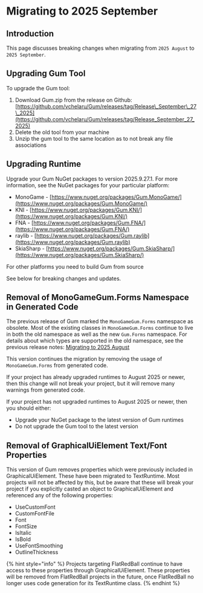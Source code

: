 # Migrating to 2025 September

## Introduction

This page discusses breaking changes when migrating from `2025 August` to `2025 September`.

## Upgrading Gum Tool

To upgrade the Gum tool:

1. Download Gum.zip from the release on Github: \
   [https://github.com/vchelaru/Gum/releases/tag/Release\_September\_27\_2025](https://github.com/vchelaru/Gum/releases/tag/Release_September_27_2025)
2. Delete the old tool from your machine
3. Unzip the gum tool to the same location as to not break any file associations

## Upgrading Runtime

Upgrade your Gum NuGet packages to version 2025.9.27.1. For more information, see the NuGet packages for your particular platform:

* MonoGame - [https://www.nuget.org/packages/Gum.MonoGame/](https://www.nuget.org/packages/Gum.MonoGame/)
* KNI - [https://www.nuget.org/packages/Gum.KNI/](https://www.nuget.org/packages/Gum.KNI/)
* FNA - [https://www.nuget.org/packages/Gum.FNA/](https://www.nuget.org/packages/Gum.FNA/)
* raylib - [https://www.nuget.org/packages/Gum.raylib](https://www.nuget.org/packages/Gum.raylib)
* SkiaSharp - [https://www.nuget.org/packages/Gum.SkiaSharp/](https://www.nuget.org/packages/Gum.SkiaSharp/)

For other platforms you need to build Gum from source

See below for breaking changes and updates.

## Removal of MonoGameGum.Forms Namespace in Generated Code

The previous release of Gum marked the `MonoGameGum.Forms` namespace as obsolete. Most of the existing classes in `MonoGameGum.Forms` continue to live in both the old namespace as well as the new `Gum.Forms` namespace. For details about which types are supported in the old namespace, see the previous release notes: [Migrating to 2025 August](migrating-to-2025-august.md#removal-of-monogamegum.forms-namespace)

This version continues the migration by removing the usage of `MonoGameGum.Forms` from generated code.&#x20;

If your project has already upgraded runtimes to August 2025 or newer, then this change will not break your project, but it will remove many warnings from generated code.

If your project has not upgraded runtimes to August 2025 or newer, then you should either:

* Upgrade your NuGet package to the latest version of Gum runtimes
* Do not upgrade the Gum tool to the latest version

## Removal of GraphicalUiElement Text/Font Properties

This version of Gum removes properties which were previously included in GraphicalUiElement. These have been migrated to TextRuntime. Most projects will not be affected by this, but be aware that these will break your project if you explicitly casted an object to GraphicalUiElement and referenced any of the following properties:

* UseCustomFont
* CustomFontFile
* Font
* FontSize
* IsItalic
* IsBold
* UseFontSmoothing
* OutlineThickness

{% hint style="info" %}
Projects targeting FlatRedBall continue to have access to these properties through GraphicalUiElement. These properties will be removed from FlatRedBall projects in the future, once FlatRedBall no longer uses code generation for its TextRuntime class.
{% endhint %}

